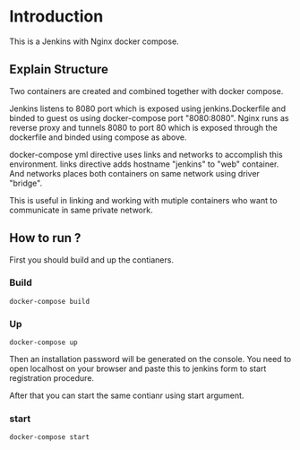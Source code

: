 # Introduction
This is a Jenkins with Nginx docker compose.

## Explain Structure
Two containers are created and combined together with docker compose.

Jenkins listens to 8080 port which is exposed using jenkins.Dockerfile and binded to guest os using docker-compose port "8080:8080".
Nginx runs as reverse proxy and tunnels 8080 to port 80 which is exposed through the dockerfile and binded using compose as above.

docker-compose yml directive uses links and networks to accomplish this environment.
links directive adds hostname "jenkins" to "web" container. And networks places both containers on same network using driver "bridge".

This is useful in linking and working with mutiple containers who want to communicate in same private network.

## How to run ?
First you should build and up the contianers.
### Build
```docker-compose build```
### Up
```docker-compose up```

Then an installation password will be generated on the console. You need to open localhost on your browser and paste this to jenkins form to start registration procedure.

After that you can start the same contianr using start argument.
### start
```docker-compose start```